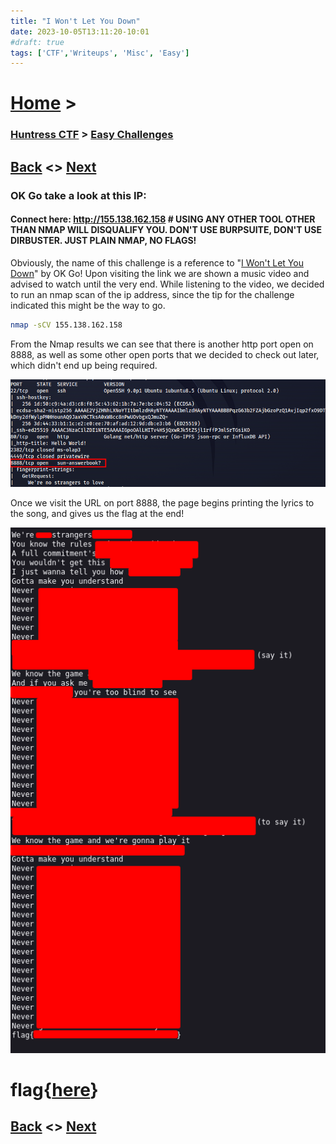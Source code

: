 ```yaml
---
title: "I Won't Let You Down"
date: 2023-10-05T13:11:20-10:01
#draft: true
tags: ['CTF','Writeups', 'Misc', 'Easy']
---
```

 
 
# [Home](https://jjolley91.github.io/blog/) >

###  [Huntress CTF](https://jjolley91.github.io/blog/huntress_ctf_2023) >  [Easy Challenges](https://jjolley91.github.io/blog/huntress_ctf_2023/1.easy/)

## [Back](https://jjolley91.github.io/blog/huntress_ctf_2023/1.easy/caesarmirror)  <> [Next](https://jjolley91.github.io/blog/huntress_ctf_2023/1.easy/dialtone) 

### OK Go take a look at this IP:
#### Connect here: http://155.138.162.158 # USING ANY OTHER TOOL OTHER THAN NMAP WILL DISQUALIFY YOU. DON'T USE BURPSUITE, DON'T USE DIRBUSTER. JUST PLAIN NMAP, NO FLAGS!

Obviously, the name of this challenge is a reference to "[I Won't Let You Down](https://www.youtube.com/watch?v=dQw4w9WgXcQ "test")" by OK Go! Upon visiting the link we are shown a music video and advised to watch until the very end. While listening to the video, we decided to run an nmap scan of the ip address, since the tip for the challenge indicated this might be the way to go.

```bash
nmap -sCV 155.138.162.158
```

From the Nmap results we can see that there is another http port open on 8888, as well as some other open ports that we decided to check out later, which didn't end up being required.

![lyd1](https://github.com/jjolley91/blog/blob/main/static/Huntress_CTF_2023/lyd1.png?raw=true)


Once we visit the URL on port 8888, the page begins printing the lyrics to the song, and gives us the flag at the end!

![lyd2](https://github.com/jjolley91/blog/blob/main/static/Huntress_CTF_2023/lyd2.png?raw=true)


# flag{[here](https://www.youtube.com/watch?v=dQw4w9WgXcQ)}

## [Back](https://jjolley91.github.io/blog/huntress_ctf_2023/1.easy/caesarmirror)  <> [Next](https://jjolley91.github.io/blog/huntress_ctf_2023/1.easy/dialtone) 
